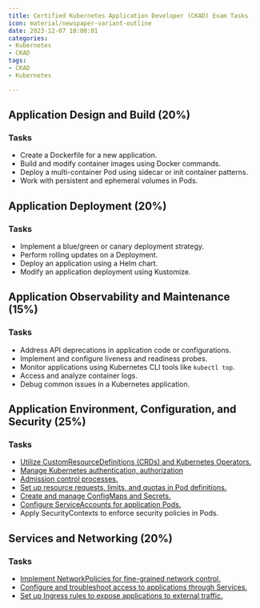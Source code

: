 ```yaml
---
title: Certified Kubernetes Application Developer (CKAD) Exam Tasks
icon: material/newspaper-variant-outline
date: 2023-12-07 10:00:01
categories:
- Kubernetes
- CKAD
tags:
- CKAD
- Kubernetes

---
```


## Application Design and Build (20%)

### Tasks

- Create a Dockerfile for a new application.
- Build and modify container images using Docker commands.
- Deploy a multi-container Pod using sidecar or init container patterns.
- Work with persistent and ephemeral volumes in Pods.

## Application Deployment (20%)

### Tasks

- Implement a blue/green or canary deployment strategy.
- Perform rolling updates on a Deployment.
- Deploy an application using a Helm chart.
- Modify an application deployment using Kustomize.

## Application Observability and Maintenance (15%)

### Tasks

- Address API deprecations in application code or configurations.
- Implement and configure liveness and readiness probes.
- Monitor applications using Kubernetes CLI tools like `kubectl top`.
- Access and analyze container logs.
- Debug common issues in a Kubernetes application.

## Application Environment, Configuration, and Security (25%)

### Tasks

- [Utilize CustomResourceDefinitions (CRDs) and Kubernetes Operators.](ckad-crds.md)
- [Manage Kubernetes authentication, authorization](ckad-kubernetes-auth.md)
- [Admission control processes.](ckad-admission-control.md)
- [Set up resource requests, limits, and quotas in Pod definitions.](ckad-compute-resource-usage.md)
- [Create and manage ConfigMaps and Secrets.](ckad-configmaps-secrets.md)
- [Configure ServiceAccounts for application Pods.](ckad-service-accounts.md)
- Apply SecurityContexts to enforce security policies in Pods.

## Services and Networking (20%)

### Tasks

- [Implement NetworkPolicies for fine-grained network control.](ckad-network-policy.md)  
- [Configure and troubleshoot access to applications through Services.](ckad-services.md)  
- [Set up Ingress rules to expose applications to external traffic.](ckad-ingress.md)  
